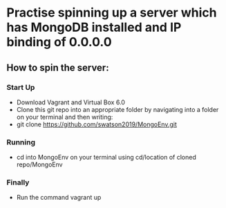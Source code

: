 # Practise spinning up a server which has MongoDB installed and IP binding of 0.0.0.0
## How to spin the server:
### Start Up
- Download Vagrant and Virtual Box 6.0
- Clone this git repo into an appropriate folder by navigating into a folder on your terminal and then writing:
- git clone https://github.com/swatson2019/MongoEnv.git
### Running
- cd into MongoEnv on your terminal using cd/location of cloned repo/MongoEnv
### Finally
- Run the command vagrant up
